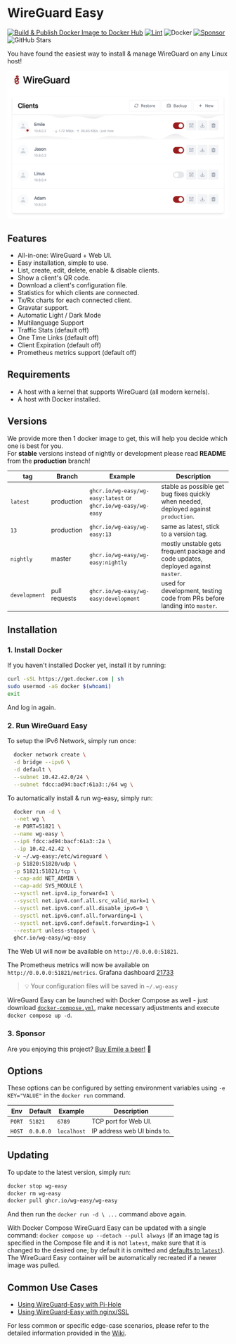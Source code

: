 # WireGuard Easy

[![Build & Publish Docker Image to Docker Hub](https://github.com/wg-easy/wg-easy/actions/workflows/deploy.yml/badge.svg?branch=production)](https://github.com/wg-easy/wg-easy/actions/workflows/deploy.yml)
[![Lint](https://github.com/wg-easy/wg-easy/actions/workflows/lint.yml/badge.svg?branch=master)](https://github.com/wg-easy/wg-easy/actions/workflows/lint.yml)
![Docker](https://img.shields.io/docker/pulls/weejewel/wg-easy.svg)
[![Sponsor](https://img.shields.io/github/sponsors/weejewel)](https://github.com/sponsors/WeeJeWel)
![GitHub Stars](https://img.shields.io/github/stars/wg-easy/wg-easy)

You have found the easiest way to install & manage WireGuard on any Linux host!

<p align="center">
  <img src="./assets/screenshot.png" width="802" />
</p>

## Features

- All-in-one: WireGuard + Web UI.
- Easy installation, simple to use.
- List, create, edit, delete, enable & disable clients.
- Show a client's QR code.
- Download a client's configuration file.
- Statistics for which clients are connected.
- Tx/Rx charts for each connected client.
- Gravatar support.
- Automatic Light / Dark Mode
- Multilanguage Support
- Traffic Stats (default off)
- One Time Links (default off)
- Client Expiration (default off)
- Prometheus metrics support (default off)

## Requirements

- A host with a kernel that supports WireGuard (all modern kernels).
- A host with Docker installed.

## Versions

We provide more then 1 docker image to get, this will help you decide which one is best for you. <br>
For **stable** versions instead of nightly or development please read **README** from the **production** branch!

| tag           | Branch        | Example                                                       | Description                                                                          |
| ------------- | ------------- | ------------------------------------------------------------- | ------------------------------------------------------------------------------------ |
| `latest`      | production    | `ghcr.io/wg-easy/wg-easy:latest` or `ghcr.io/wg-easy/wg-easy` | stable as possible get bug fixes quickly when needed, deployed against `production`. |
| `13`          | production    | `ghcr.io/wg-easy/wg-easy:13`                                  | same as latest, stick to a version tag.                                              |
| `nightly`     | master        | `ghcr.io/wg-easy/wg-easy:nightly`                             | mostly unstable gets frequent package and code updates, deployed against `master`.   |
| `development` | pull requests | `ghcr.io/wg-easy/wg-easy:development`                         | used for development, testing code from PRs before landing into `master`.            |

## Installation

### 1. Install Docker

If you haven't installed Docker yet, install it by running:

```bash
curl -sSL https://get.docker.com | sh
sudo usermod -aG docker $(whoami)
exit
```

And log in again.

### 2. Run WireGuard Easy

To setup the IPv6 Network, simply run once:

```bash
  docker network create \
  -d bridge --ipv6 \
  -d default \
  --subnet 10.42.42.0/24 \
  --subnet fdcc:ad94:bacf:61a3::/64 wg \
```

To automatically install & run wg-easy, simply run:

```bash
  docker run -d \
  --net wg \
  -e PORT=51821 \
  --name wg-easy \
  --ip6 fdcc:ad94:bacf:61a3::2a \
  --ip 10.42.42.42 \
  -v ~/.wg-easy:/etc/wireguard \
  -p 51820:51820/udp \
  -p 51821:51821/tcp \
  --cap-add NET_ADMIN \
  --cap-add SYS_MODULE \
  --sysctl net.ipv4.ip_forward=1 \
  --sysctl net.ipv4.conf.all.src_valid_mark=1 \
  --sysctl net.ipv6.conf.all.disable_ipv6=0 \
  --sysctl net.ipv6.conf.all.forwarding=1 \
  --sysctl net.ipv6.conf.default.forwarding=1 \
  --restart unless-stopped \
  ghcr.io/wg-easy/wg-easy
```

The Web UI will now be available on `http://0.0.0.0:51821`.

The Prometheus metrics will now be available on `http://0.0.0.0:51821/metrics`. Grafana dashboard [21733](https://grafana.com/grafana/dashboards/21733-wireguard/)

> 💡 Your configuration files will be saved in `~/.wg-easy`

WireGuard Easy can be launched with Docker Compose as well - just download
[`docker-compose.yml`](docker-compose.yml), make necessary adjustments and
execute `docker compose up -d`.

### 3. Sponsor

Are you enjoying this project? [Buy Emile a beer!](https://github.com/sponsors/WeeJeWel) 🍻

## Options

These options can be configured by setting environment variables using `-e KEY="VALUE"` in the `docker run` command.

| Env       | Default           | Example       | Description                                  |
| --------- | ----------------- | ------------- | -------------------------------------------- |
| `PORT`    | `51821`           | `6789`        | TCP port for Web UI.                         |
| `HOST`    | `0.0.0.0`         | `localhost`   | IP address web UI binds to.                  |

## Updating

To update to the latest version, simply run:

```bash
docker stop wg-easy
docker rm wg-easy
docker pull ghcr.io/wg-easy/wg-easy
```

And then run the `docker run -d \ ...` command above again.

With Docker Compose WireGuard Easy can be updated with a single command:
`docker compose up --detach --pull always` (if an image tag is specified in the
Compose file and it is not `latest`, make sure that it is changed to the desired
one; by default it is omitted and
[defaults to `latest`](https://docs.docker.com/engine/reference/run/#image-references)). \
The WireGuard Easy container will be automatically recreated if a newer image
was pulled.

## Common Use Cases

- [Using WireGuard-Easy with Pi-Hole](https://github.com/wg-easy/wg-easy/wiki/Using-WireGuard-Easy-with-Pi-Hole)
- [Using WireGuard-Easy with nginx/SSL](https://github.com/wg-easy/wg-easy/wiki/Using-WireGuard-Easy-with-nginx-SSL)

For less common or specific edge-case scenarios, please refer to the detailed information provided in the [Wiki](https://github.com/wg-easy/wg-easy/wiki).
